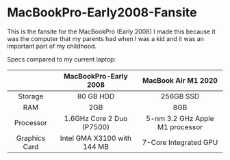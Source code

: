 # MacBookPro-Early2008-Fansite

This is the fansite for the  MacBookPro (Early 2008)
I made this because it was the computer that my parents had when I was a kid and it was an important part of my childhood. 

Specs compared to my current laptop:

| |   MacBookPro-Early 2008    |    MacBook Air M1 2020        |
| :-------------: | :-------------: |:-------------:| 
| Storage |  80 GB HDD    |     256GB SSD     |    
| RAM |  2GB    |    8GB       |     
| Processor  | 1.6GHz Core 2 Duo (P7500)| 5-nm 3.2 GHz Apple M1 processor |
| Graphics Card | Intel GMA X3100 with 144 MB | 7-Core Integrated GPU |
